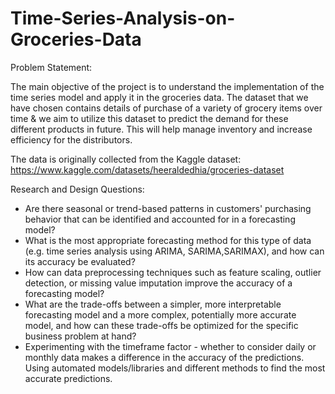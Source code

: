 # Time-Series-Analysis-on-Groceries-Data

Problem Statement:

The main objective of the project is to understand the implementation of the time series model and apply it in the groceries data. The dataset that we have chosen contains details of purchase of a variety of grocery items over time & we aim to utilize this dataset to predict the demand for these different products in future. This will help manage inventory and increase efficiency for the distributors. 

The data is originally collected from the Kaggle dataset:
https://www.kaggle.com/datasets/heeraldedhia/groceries-dataset

Research and Design Questions:

- Are there seasonal or trend-based patterns in customers' purchasing behavior that can be identified and accounted for in a forecasting model?
- What is the most appropriate forecasting method for this type of data (e.g. time series analysis using ARIMA, SARIMA,SARIMAX), and how can its accuracy be evaluated?
- How can data preprocessing techniques such as feature scaling, outlier detection, or missing value imputation improve the accuracy of a forecasting model?
- What are the trade-offs between a simpler, more interpretable forecasting model and a more complex, potentially more accurate model, and how can these trade-offs be optimized for the specific business problem at hand?
- Experimenting with the timeframe factor - whether to consider daily or monthly data makes a difference in the accuracy of the predictions.
Using automated models/libraries and different methods to find the most accurate predictions.


